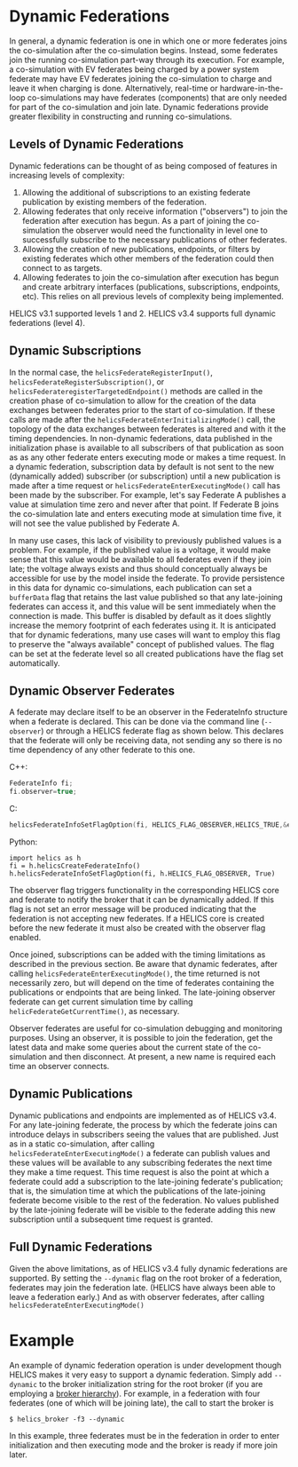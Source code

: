 # Dynamic Federations

In general, a dynamic federation is one in which one or more federates joins the co-simulation after the co-simulation begins. Instead, some federates join the running co-simulation part-way through its execution. For example, a co-simulation with EV federates being charged by a power system federate may have EV federates joining the co-simulation to charge and leave it when charging is done. Alternatively, real-time or hardware-in-the-loop co-simulations may have federates (components) that are only needed for part of the co-simulation and join late. Dynamic federations provide greater flexibility in constructing and running co-simulations.

## Levels of Dynamic Federations

Dynamic federations can be thought of as being composed of features in increasing levels of complexity:

1. Allowing the additional of subscriptions to an existing federate publication by existing members of the federation.
2. Allowing federates that only receive information ("observers") to join the federation after execution has begun. As a part of joining the co-simulation the observer would need the functionality in level one to successfully subscribe to the necessary publications of other federates.
3. Allowing the creation of new publications, endpoints, or filters by existing federates which other members of the federation could then connect to as targets.
4. Allowing federates to join the co-simulation after execution has begun and create arbitrary interfaces (publications, subscriptions, endpoints, etc). This relies on all previous levels of complexity being implemented.

HELICS v3.1 supported levels 1 and 2. HELICS v3.4 supports full dynamic federations (level 4).

## Dynamic Subscriptions

In the normal case, the `helicsFederateRegisterInput()`, `helicsFederateRegisterSubscription()`, or `helicsFederateregisterTargetedEndpoint()` methods are called in the creation phase of co-simulation to allow for the creation of the data exchanges between federates prior to the start of co-simulation. If these calls are made after the `helicsFederateEnterInitializingMode()` call, the topology of the data exchanges between federates is altered and with it the timing dependencies. In non-dynamic federations, data published in the initialization phase is available to all subscribers of that publication as soon as as any other federate enters executing mode or makes a time request. In a dynamic federation, subscription data by default is not sent to the new (dynamically added) subscriber (or subscription) until a new publication is made after a time request or `helicsFederateEnterExecutingMode()` call has been made by the subscriber. For example, let's say Federate A publishes a value at simulation time zero and never after that point. If Federate B joins the co-simulation late and enters executing mode at simulation time five, it will not see the value published by Federate A.

In many use cases, this lack of visibility to previously published values is a problem. For example, if the published value is a voltage, it would make sense that this value would be available to all federates even if they join late; the voltage always exists and thus should conceptually always be accessible for use by the model inside the federate. To provide persistence in this data for dynamic co-simulations, each publication can set a `bufferData` flag that retains the last value published so that any late-joining federates can access it, and this value will be sent immediately when the connection is made. This buffer is disabled by default as it does slightly increase the memory footprint of each federates using it. It is anticipated that for dynamic federations, many use cases will want to employ this flag to preserve the "always available" concept of published values. The flag can be set at the federate level so all created publications have the flag set automatically.

## Dynamic Observer Federates

A federate may declare itself to be an observer in the FederateInfo structure when a federate is declared. This can be done via the command line (`--observer`) or through a HELICS federate flag as shown below. This declares that the federate will only be receiving data, not sending any so there is no time dependency of any other federate to this one.

C++:

```c++
FederateInfo fi;
fi.observer=true;
```

C:

```c
helicsFederateInfoSetFlagOption(fi, HELICS_FLAG_OBSERVER,HELICS_TRUE,&err);
```

Python:

```
import helics as h
fi = h.helicsCreateFederateInfo()
h.helicsFederateInfoSetFlagOption(fi, h.HELICS_FLAG_OBSERVER, True)
```

The observer flag triggers functionality in the corresponding HELICS core and federate to notify the broker that it can be dynamically added. If this flag is not set an error message will be produced indicating that the federation is not accepting new federates. If a HELICS core is created before the new federate it must also be created with the observer flag enabled.

Once joined, subscriptions can be added with the timing limitations as described in the previous section. Be aware that dynamic federates, after calling `helicsFederateEnterExecutingMode()`, the time returned is not necessarily zero, but will depend on the time of federates containing the publications or endpoints that are being linked. The late-joining observer federate can get current simulation time by calling `helicFederateGetCurrentTime()`, as necessary.

Observer federates are useful for co-simulation debugging and monitoring purposes. Using an observer, it is possible to join the federation, get the latest data and make some queries about the current state of the co-simulation and then disconnect. At present, a new name is required each time an observer connects.

## Dynamic Publications

Dynamic publications and endpoints are implemented as of HELICS v3.4. For any late-joining federate, the process by which the federate joins can introduce delays in subscribers seeing the values that are published. Just as in a static co-simulation, after calling `helicsFederateEnterExecutingMode()` a federate can publish values and these values will be available to any subscribing federates the next time they make a time request. This time request is also the point at which a federate could add a subscription to the late-joining federate's publication; that is, the simulation time at which the publications of the late-joining federate become visible to the rest of the federation. No values published by the late-joining federate will be visible to the federate adding this new subscription until a subsequent time request is granted.

## Full Dynamic Federations

Given the above limitations, as of HELICS v3.4 fully dynamic federations are supported. By setting the `--dynamic` flag on the root broker of a federation, federates may join the federation late. (HELICS have always been able to leave a federation early.) And as with observer federates, after calling `helicsFederateEnterExecutingMode()`

# Example

An example of dynamic federation operation is under development though HELICS makes it very easy to support a dynamic federation. Simply add `--dynamic` to the broker initialization string for the root broker (if you are employing a [broker hierarchy](./broker_hierarchies.md)). For example, in a federation with four federates (one of which will be joining late), the call to start the broker is

```
$ helics_broker -f3 --dynamic
```

In this example, three federates must be in the federation in order to enter initialization and then executing mode and the broker is ready if more join later.
